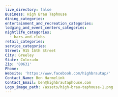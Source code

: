 ```yaml
---
live_directory: false
Business: High Brau Taphouse
dining_categories:
entertainment_and_recreation_categories:
lodging_and_event_centers_categories:
nightlife_categories:
  - bars-and-clubs
retail_categories:
service_categories:
Street: 915 16th Street
City: Greeley
State: Colorado
Zip: '80631'
Phone:
Website: 'https://www.facebook.com/highbrautap/'
Contact_Name: Ben Harmelink
Contact_Email: ben@highbrautaphouse.com
Logo_image_path: /assets/high-brau-taphouse-1.png
---
```


